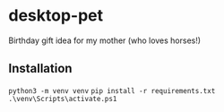 # desktop-pet
 Birthday gift idea for my mother (who loves horses!)

## Installation
`python3 -m venv venv`
`pip install -r requirements.txt`
`.\venv\Scripts\activate.ps1`